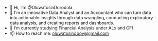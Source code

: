 - 👋 Hi, I’m @OluwatosinDurodola
- 👀 I'm an innovative Data Analyst and an Accountant who can turn data into actionable insights through data wrangling, conducting exploratory data analysis, and creating reports and dashboards.
- 🌱 I’m currently studying Financial Analysis under ALx and CFI
- 📫 How to reach me: oluwatosindboy@gmail.com

<!---
- 💞️ I’m looking to collaborate on ...
OluwatosinDurodola/OluwatosinDurodola is a ✨ special ✨ repository because its `README.md` (this file) appears on your GitHub profile.
You can click the Preview link to take a look at your changes.
--->
